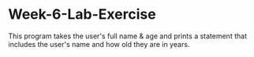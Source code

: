 # Week-6-Lab-Exercise
This program takes the user's full name & age and prints a statement that includes the user's name and how old they are in years.
